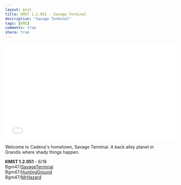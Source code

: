 ```yaml
---
layout: post
title: KMST 1.2.051 - Savage Terminal
description: "Savage Terminal"
tags: [KMS]
comments: true
share: true
---
```


<iframe width="560" height="315" src="//www.youtube.com/embed/videoseries?list=PLARr36qkoiWZPEN2Bbz-g1kfG2oKQ3AWX" frameborder="0" allowfullscreen></iframe>

Welcome to Cadena's hometown, Savage Terminal. A back alley planet in Grandis where shady things happen.

<b>KMST 1.2.051</b> - 6/18  
Bgm47/<a href="https://youtu.be/USf5VrWCrSk">SavageTerminal</a>  
Bgm47/<a href="https://youtu.be/ptB715RqrEE">HuntingGround</a>  
Bgm47/<a href="https://youtu.be/lr9320Tq2_E">MrHazard</a>
